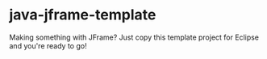 # java-jframe-template
Making something with JFrame? Just copy this template project for Eclipse and you're ready to go!
